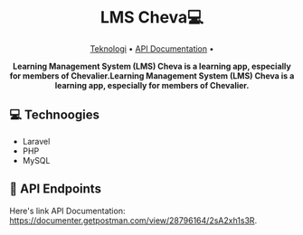 <h1 align="center" style="font-weight: bold;">LMS Cheva💻</h1>

<p align="center">
 <a href="#technologies">Teknologi</a> • 
 <a href="#routes">API Documentation</a> •
<!--  <a href="#started">Getting Started</a> • 
 <a href="#colab">Collaborators</a> •
 <a href="#contribute">Contribute</a> -->
</p>

<p align="center">
    <b>Learning Management System (LMS) Cheva is a learning app, especially for members of Chevalier.Learning Management System (LMS) Cheva is a learning app, especially for members of Chevalier.</b>
</p>

<h2 id="technologies">💻 Technoogies</h2>

- Laravel
- PHP
- MySQL

<h2 id="routes">📍 API Endpoints</h2>

Here's link API Documentation: https://documenter.getpostman.com/view/28796164/2sA2xh1s3R.
<!--
<h2 id="started">🚀 Getting started</h2>

Here you describe how to run your project locally

<h3>Prerequisites</h3>

Here you list all prerequisites necessary for running your project. For example:

- [NodeJS](https://github.com/)
- [Git 2](https://github.com)

<h3>Cloning</h3>

How to clone your project

```bash
git clone your-project-url-in-github
```

<h3>Config .env variables</h2>

Use the `.env.example` as reference to create your configuration file `.env` with your AWS Credentials

```yaml
NODE_AWS_REGION=us-east-1
NODE_AWS_KEY_ID={YOUR_AWS_KEY_ID}
NODE_AWS_SECRET={YOUR_AWS_SECRET}
```

<h3>Starting</h3>

How to start your project

```bash
cd project-name
npm some-command-to-run
```

<h2 id="routes">📍 API Endpoints</h2>

Here you can list the main routes of your API, and what are their expected request bodies.
​
| route               | description                                          
|----------------------|-----------------------------------------------------
| <kbd>GET /authenticate</kbd>     | retrieves user info see [response details](#get-auth-detail)
| <kbd>POST /authenticate</kbd>     | authenticate user into the api see [request details](#post-auth-detail)

<h3 id="get-auth-detail">GET /authenticate</h3>

**RESPONSE**
```json
{
  "name": "Fernanda Kipper",
  "age": 20,
  "email": "her-email@gmail.com"
}
```

<h3 id="post-auth-detail">POST /authenticate</h3>

**REQUEST**
```json
{
  "username": "fernandakipper",
  "password": "4444444"
}
```

**RESPONSE**
```json
{
  "token": "OwoMRHsaQwyAgVoc3OXmL1JhMVUYXGGBbCTK0GBgiYitwQwjf0gVoBmkbuyy0pSi"
}
```

<h2 id="colab">🤝 Collaborators</h2>

Special thank you for all people that contributed for this project.

<table>
  <tr>
    <td align="center">
      <a href="#">
        <img src="https://avatars.githubusercontent.com/u/61896274?v=4" width="100px;" alt="Fernanda Kipper Profile Picture"/><br>
        <sub>
          <b>Fernanda Kipper</b>
        </sub>
      </a>
    </td>
    <td align="center">
      <a href="#">
        <img src="https://t.ctcdn.com.br/n7eZ74KAcU3iYwnQ89-ul9txVxc=/400x400/smart/filters:format(webp)/i490769.jpeg" width="100px;" alt="Elon Musk Picture"/><br>
        <sub>
          <b>Elon Musk</b>
        </sub>
      </a>
    </td>
    <td align="center">
      <a href="#">
        <img src="https://miro.medium.com/max/360/0*1SkS3mSorArvY9kS.jpg" width="100px;" alt="Foto do Steve Jobs"/><br>
        <sub>
          <b>Steve Jobs</b>
        </sub>
      </a>
    </td>
  </tr>
</table>

<h2 id="contribute">📫 Contribute</h2>

Here you will explain how other developers can contribute to your project. For example, explaining how can create their branches, which patterns to follow and how to open an pull request

1. `git clone https://github.com/Fernanda-Kipper/text-editor.git`
2. `git checkout -b feature/NAME`
3. Follow commit patterns
4. Open a Pull Request explaining the problem solved or feature made, if exists, append screenshot of visual modifications and wait for the review!

<h3>Documentations that might help</h3>

[📝 How to create a Pull Request](https://www.atlassian.com/br/git/tutorials/making-a-pull-request)

[💾 Commit pattern](https://gist.github.com/joshbuchea/6f47e86d2510bce28f8e7f42ae84c716)   
-->
